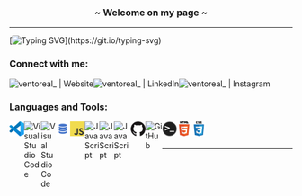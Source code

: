 ### <p align="center"> ~ Welcome on my page ~ </p>

---


[![Typing SVG](https://readme-typing-svg.herokuapp.com?color=1AA9F7&lines=Hi+there%2C+I+am+Daiana!;I+am+an+associate+at+futureproof.)](https://git.io/typing-svg)

### Connect with me:

[<img align="left" alt="ventoreal_ | Website" height="22px" src="https://upload.wikimedia.org/wikipedia/commons/e/e4/Google_Earth_icon.svg" />][website]
[<img align="left" alt="ventoreal_ | LinkedIn" height="22px" src="https://static.cdnlogo.com/logos/l/66/linkedin-icon.svg" />][linkedin]
[<img align="left" alt="ventoreal_ | Instagram" height="22px" src="https://static.cdnlogo.com/logos/i/92/instagram.svg" />][instagram]

<br/>

### Languages and Tools:

[<img align="left" alt="Visual Studio Code" width="26px" src="https://raw.githubusercontent.com/github/explore/80688e429a7d4ef2fca1e82350fe8e3517d3494d/topics/visual-studio-code/visual-studio-code.png" />][vscode]

[<img align="left" alt="Visual Studio Code" width="30px" src="https://www.liblogo.com/img-logo/vi287m26b-visual-studio-logo-microsoft-launches-visual-studio-2019-for-windows-and-mac.png"/>][visualstudio2019]

[<img align="left" alt="Visual Studio Code" width="26px" src="https://miro.medium.com/max/400/0*DAfzCL4fuZltCqk3.png" />][netbeanside8.2]

[<img align="left" alt="SQL" width="26px" src="https://raw.githubusercontent.com/github/explore/80688e429a7d4ef2fca1e82350fe8e3517d3494d/topics/sql/sql.png" />][sql]

[<img align="left" alt="JavaScript" width="26px" src="https://raw.githubusercontent.com/github/explore/80688e429a7d4ef2fca1e82350fe8e3517d3494d/topics/javascript/javascript.png" />][javascript]

[<img align="left" alt="JavaScript" width="26px" src="https://bluffcityvr.com/wp-content/uploads/2020/02/PowerAppsLogo.png" />][powerapps]

[<img align="left" alt="JavaScript" width="26px" src="https://mpng.subpng.com/20180719/gzy/kisspng-computer-icons-sharepoint-microsoft-computer-softw-microsoft-icons-5b50ab2f8225d1.1598753515320133595331.jpg" />][sharepoint]

[<image align="left" alt="JavaScript" width="30px" src="https://iconape.com/wp-content/png_logo_vector/axure.png"/>][axurerp]

[<img align="left" alt="GitHub" width="26px" src="https://raw.githubusercontent.com/github/explore/78df643247d429f6cc873026c0622819ad797942/topics/github/github.png" />][github] 

[<img align="left" alt="GitHub" width="30px" src="https://w7.pngwing.com/pngs/600/207/png-transparent-microsoft-microsoft-office-logo-design-symbol-icon-microsoft-office-logo-microsoft-office-icon-microsoft-office-logo-design-ms-office.png"/>][microsoftoffice]

[<img align="left" alt="Terminal" width="26px" src="https://raw.githubusercontent.com/github/explore/80688e429a7d4ef2fca1e82350fe8e3517d3494d/topics/terminal/terminal.png" />][terminal] 

[<img align="left" alt="HTML5" width="26px" src="https://raw.githubusercontent.com/github/explore/80688e429a7d4ef2fca1e82350fe8e3517d3494d/topics/html/html.png" />][html]
[<img align="left" alt="CSS3" width="26px" src="https://raw.githubusercontent.com/github/explore/80688e429a7d4ef2fca1e82350fe8e3517d3494d/topics/css/css.png" />][css]

<br />
<br />

---


[website]: daiana-website.netlify.app
[instagram]: https://www.instagram.com/daiana_melania/
[linkedin]: linkedin.com/in/daiana-melania-dobre-bb61b2187

[vscode]: https://code.visualstudio.com/
[github]: https://github.com/
[javascript]: https://www.javascript.com/
[html]: https://html.spec.whatwg.org/
[css]: https://devdocs.io/css/
[sql]: https://livesql.oracle.com/
[terminal]: https://en.wikipedia.org/wiki/Bash_(Unix_shell)
[powerapps]: https://powerapps.microsoft.com/en-gb/landing/developer-plan/?&ef_id=EAIaIQobChMI29j0zL2Z-AIVtI9oCR0MuARKEAAYASAAEgLKxPD_BwE:G:s&OCID=AID2203308_SEM_EAIaIQobChMI29j0zL2Z-AIVtI9oCR0MuARKEAAYASAAEgLKxPD_BwE:G:s&gclid=EAIaIQobChMI29j0zL2Z-AIVtI9oCR0MuARKEAAYASAAEgLKxPD_BwE
[microsoftoffice]: https://www.microsoft.com/en-gb/microsoft-365?rtc=1
[visualstudio2019]: https://en.wikipedia.org/wiki/Microsoft_Visual_Studio
[netbeanside8.2]:https://www.oracle.com/uk/tools/technologies/netbeans-ide.html
[sharepoint]:https://www.microsoft.com/en-gb/microsoft-365/sharepoint/collaboration
[axurerp]: https://www.axure.com/
